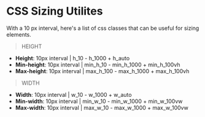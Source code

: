# CSS Sizing Utilites

With a 10 px interval, here's a list of css classes that can be useful for sizing elements.

> HEIGHT   
- **Height**: 10px interval | h_10 - h_1000 + h_auto   
- **Min-height**: 10px interval | min_h_10 - min_h_1000 + min_h_100vh   
- **Max-height**: 10px interval | max_h_100 - max_h_1000 + max_h_100vh   


> WIDTH   
- **Width**: 10px interval | w_10 - w_1000 + w_auto   
- **Min-width**: 10px interval | min_w_10 - min_w_1000 + min_w_100vw   
- **Max-width**: 10px interval | max_w_10 - max_w_1000 + max_w_100vw   

